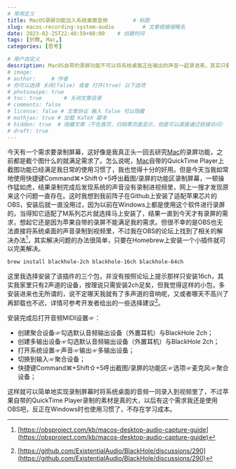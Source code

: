 ```yaml
---
# 常用定义
title: MacOS录屏功能加入系统桌面音频        # 标题
slug: macos-recording-system-audio         # 文章链接缩略名
date: 2023-02-25T22:40:59+08:00    # 创建时间
tags: [折腾, Mac,]
categories: [思考]

# 用户自定义
description: MacOS自带的录屏功能不可以将系统桌面正在输出的声音一起录进来，其实只要安装Blackhole这款插件就能完美解决此问题。安装十分的简单，直接在Homebrew上安装即可。   # 描述
# image: 
# author:     # 作者
# 你可以选择 关闭(false) 或者 打开(true) 以下选项
# photoswipe: true
# toc: true       # 关闭文章目录
# comments: false
# license: false # 文章协议 输入 false 可以隐藏
# mathjax: true # 加载 KaTeX 脚本
# hidden: true  # 隐藏文章（不在首页，归档等页面显示，但是可以直接通过链接访问）
# draft: true
---
```


今天有一个需求要录制屏幕，这好像是我真正头一回去研究[Mac](Mac.md)的录屏功能，之前都是截个图什么的就满足需求了。怎么说呢，[Mac](Mac.md)自带的QuickTime Player上截图功能已经满足我日常的使用习惯了，我也觉得十分的好用。但是今天当我如常地使用快捷键Command⌘+Shift⇧+5呼出截图/录屏的功能区录制屏幕，一顿操作猛如虎，结果录制完成后发现系统的声音没有录制进视频里，网上一搜才发现原来这个问题一直存在。这时我想到我前阵子在Github上安装了适配苹果芯片的OBS，安装后就一直没用过，因为以前在Windows上都是使用这个软件进行录屏的，当得知它适配了M系列芯片就选择马上安装了，结果一直到今天才有录屏的需求，想起它还是因为苹果自带的录屏不能满足我的需求。但很不幸的是OBS也无法直接将系统桌面的声音录制到视频里，不过我在OBS的论坛上找到了相关的解决办法[^1]，其实解决问题的办法很简单，只要在Homebrew上安装一个小插件就可以完美解决。

```zsh
brew install blackhole-2ch blackhole-16ch blackhole-64ch
```

这里我选择安装了该插件的三个包，并没有按照论坛上提示那样只安装16ch，其实我家里只有2声道的设备，按理说只需安装2ch足矣，但我觉得这样的小包，多安装进来也无所谓的，说不定哪天我就有了多声道的音响呢，又或者哪天不高兴了再卸载也不迟，详情可参考开发者给出的一些选择建议[^2]。

安装完成后打开音频MIDI设置☞：

- 创建聚合设备☞勾选默认音频输出设备（外置耳机）与BlackHole 2ch；
- 创建多输出设备☞勾选默认音频输出设备（外置耳机）与BlackHole 2ch；
- 打开系统设置☞声音☞输出☞多输出设备；
- 切换到输入☞聚合设备；
- 快捷键Command⌘+Shift⇧+5呼出截图/录屏的功能区☞选项☞麦克风☞聚合设备；

这样就可以简单地实现录制屏幕时将系统桌面的音频一同录入到视频里了，不过苹果自带的QuickTime Player录制的素材是真的大，以后有这个需求我还是使用OBS吧，反正在Windows时也使用习惯了，不存在学习成本。

[^1]:[https://obsproject.com/kb/macos-desktop-audio-capture-guide](https://obsproject.com/kb/macos-desktop-audio-capture-guide)
[^2]: [https://github.com/ExistentialAudio/BlackHole/discussions/290](https://github.com/ExistentialAudio/BlackHole/discussions/290)

